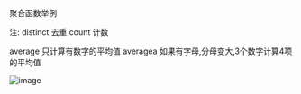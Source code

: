 聚合函数举例

注: distinct 去重 count 计数 

average 只计算有数字的平均值 averagea 如果有字母,分母变大,3个数字计算4项的平均值

![image](https://github.com/NannF00/Power-BI-Note/assets/117897416/712a7497-f845-447a-9ef7-8a83509a7703)
